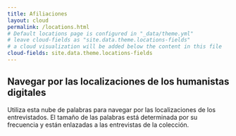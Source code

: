 ```yaml
---
title: Afiliaciones
layout: cloud
permalink: /locations.html
# Default locations page is configured in "_data/theme.yml"
# leave cloud-fields as "site.data.theme.locations-fields"
# a cloud visualization will be added below the content in this file
cloud-fields: site.data.theme.locations-fields
---
```


## Navegar por las localizaciones de los humanistas digitales

Utiliza esta nube de palabras para navegar por las localizaciones de los entrevistados. El tamaño de las palabras está determinada por su frecuencia y están enlazadas a las entrevistas de la colección.

